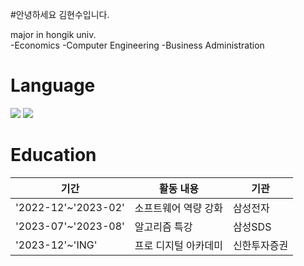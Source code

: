 #안녕하세요 김현수입니다.   

major in hongik univ.   
-Economics
-Computer Engineering
-Business Administration   

# Language   
<img src="https://img.shields.io/badge/java-007396?style=flat-square&logo=java&logoColor=white"/>
<img src="https://img.shields.io/badge/C++-00599C?style=flat-square&logo=C%2B%2B&logoColor=white"/>


# Education
|기간|활동 내용|기관|
|-------|--------------|-----|
|'2022-12'~'2023-02'|소프트웨어 역량 강화|삼성전자|
|'2023-07'~'2023-08'|알고리즘 특강|삼성SDS|
|'2023-12'~'ING'|프로 디지털 아카데미|신한투자증권|
